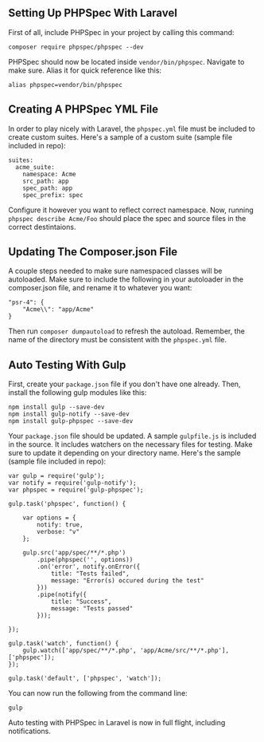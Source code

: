 ## Setting Up PHPSpec With Laravel

First of all, include PHPSpec in your project by calling this command:

```language-shell
composer require phpspec/phpspec --dev
```

PHPSpec should now be located inside `vendor/bin/phpspec`. Navigate to make sure. Alias it for quick reference like this:

```language-shell
alias phpspec=vendor/bin/phpspec
```

## Creating A PHPSpec YML File

In order to play nicely with Laravel, the `phpspec.yml` file must be included to create custom suites. Here's a sample of a custom suite (sample file included in repo):

```language-yml
suites:
  acme_suite:
    namespace: Acme
    src_path: app
    spec_path: app
    spec_prefix: spec
```

Configure it however you want to reflect correct namespace. Now, running `phpspec describe Acme/Foo` should place the spec and source files in the correct destintaions.

## Updating The Composer.json File

A couple steps needed to make sure namespaced classes will be autoloaded. Make sure to include the following in your autoloader in the composer.json file, and rename it to whatever you want:

```language-json
"psr-4": {
    "Acme\\": "app/Acme"
}
```

Then run `composer dumpautoload` to refresh the autoload. Remember, the name of the directory must be consistent with the `phpspec.yml` file.

## Auto Testing With Gulp

First, create your `package.json` file if you don't have one already. Then, install the following gulp modules like this:

```language-shell
npm install gulp --save-dev
npm install gulp-notify --save-dev
npm install gulp-phpspec --save-dev
```

Your `package.json` file should be updated. A sample `gulpfile.js` is included in the source. It includes watchers on the necessary files for testing. Make sure to update it depending on your directory name. Here's the sample (sample file included in repo):

```language-javascript
var gulp = require('gulp');
var notify = require('gulp-notify');
var phpspec = require('gulp-phpspec');

gulp.task('phpspec', function() {

    var options = {
        notify: true,
        verbose: "v"
    };

    gulp.src('app/spec/**/*.php')
        .pipe(phpspec('', options))
        .on('error', notify.onError({
            title: "Tests failed",
            message: "Error(s) occured during the test"
        }))
        .pipe(notify({
            title: "Success",
            message: "Tests passed"
        }));

});

gulp.task('watch', function() {
    gulp.watch(['app/spec/**/*.php', 'app/Acme/src/**/*.php'], ['phpspec']);
});

gulp.task('default', ['phpspec', 'watch']);
```

You can now run the following from the command line:

```language-shell
gulp
```

Auto testing with PHPSpec in Laravel is now in full flight, including notifications.